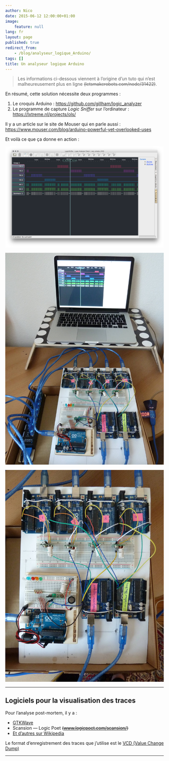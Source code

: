 ```yaml
---
author: Nico
date: 2015-06-12 12:00:00+01:00
image:
    feature: null
lang: fr
layout: page
published: true
redirect_from:
    - /blog/analyseur_logique_Arduino/
tags: []
title: Un analyseur logique Arduino
---
```


> Les informations ci-dessous viennent à l’origine d’un tuto qui n’est malheureusement plus en ligne ~~(letsmakerobots.com/node/31422)~~.

En résumé, cette solution nécessite deux programmes :

1. Le croquis Arduino : <https://github.com/gillham/logic_analyzer>
2. Le programme de capture _Logic Sniffer_ sur l’ordinateur : <https://lxtreme.nl/projects/ols/>

Il y a un article sur le site de Mouser qui en parle aussi : <https://www.mouser.com/blog/arduino-powerful-yet-overlooked-uses>

Et voilà ce que ça donne en action :

[![ouilogique.com][img_1]][img_1]

[img_1]: ../../files/2015-06-12-logic_sniffer/2015-04-22_analyseur_logique.png

[![ouilogique.com][img_2]][img_2]

[img_2]: ../../files/2015-06-12-logic_sniffer/2015-04-22_RF433_proto_1.jpg

[![ouilogique.com][img_3]][img_3]

[img_3]: ../../files/2015-06-12-logic_sniffer/2015-04-22_RF433_proto_2.jpg

---

## Logiciels pour la visualisation des traces

Pour l’analyse post-mortem, il y a :

-   [GTKWave](https://gtkwave.sourceforge.net/)
-   Scansion — Logic Poet ~~(www.logicpoet.com/scansion/)~~
-   [Et d’autres sur Wikipedia](https://en.wikipedia.org/wiki/Waveform_viewer)

Le format d’enregistrement des traces que j’utilise est le [VCD (Value Change Dump)](https://en.wikipedia.org/wiki/Value_change_dump)

---

